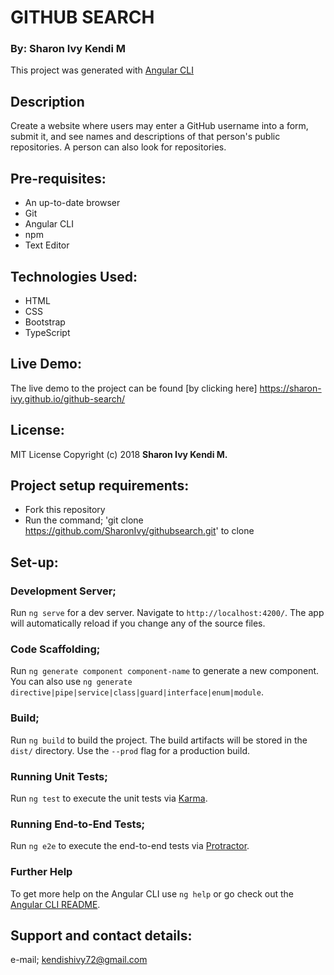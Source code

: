# GITHUB SEARCH

### By: Sharon Ivy Kendi M

This project was generated with [Angular CLI](https://github.com/angular/angular-cli)

## Description
Create a website where users may enter a GitHub username into a form, submit it, and see names and descriptions of that person's public repositories. A person can also look for repositories.

## Pre-requisites:
* An up-to-date browser
* Git
* Angular CLI
* npm
* Text Editor

## Technologies Used:
* HTML
* CSS
* Bootstrap
* TypeScript

## Live Demo:
The live demo to the project can be found [by clicking here] https://sharon-ivy.github.io/github-search/

## License:
MIT License
Copyright (c) 2018 **Sharon Ivy Kendi M.**
  
## Project setup requirements:
* Fork this repository
* Run the command;
'git clone https://github.com/SharonIvy/githubsearch.git' to clone

## Set-up:
### Development Server;
Run `ng serve` for a dev server. Navigate to `http://localhost:4200/`. The app will automatically reload if you change any of the source files.

### Code Scaffolding;
Run `ng generate component component-name` to generate a new component. You can also use `ng generate directive|pipe|service|class|guard|interface|enum|module`.

### Build;
Run `ng build` to build the project. The build artifacts will be stored in the `dist/` directory. Use the `--prod` flag for a production build.

### Running Unit Tests;
Run `ng test` to execute the unit tests via [Karma](https://karma-runner.github.io).

### Running End-to-End Tests;
Run `ng e2e` to execute the end-to-end tests via [Protractor](http://www.protractortest.org/).

### Further Help
To get more help on the Angular CLI use `ng help` or go check out the [Angular CLI README](https://github.com/angular/angular-cli/blob/master/README.md).

## Support and contact details:
e-mail; kendishivy72@gmail.com
